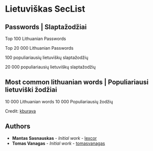 # Lietuviškas SecList

## Passwords | Slaptažodžiai

Top 100 Lithuanian Passwords

Top 20 000 Lithuanian Passwords

100 populiariausių lietuviškų slaptažodžių

20 000 populiariausių lietuviškų slaptažodžių

## Most common lithuanian words | Populiariausi lietuviški žodžiai

10 000 Lithuanian words
10 000 Populiariausių žodžių

Credit: [kburaya](https://github.com/kburaya>)

## Authors

* **Mantas Sasnauskas** - *Initial work* - [lexcor](https://github.com/lexcor)
* **Tomas Vanagas** - *Initial work* - [tomasvanagas](https://github.com/tomasvanagas)
